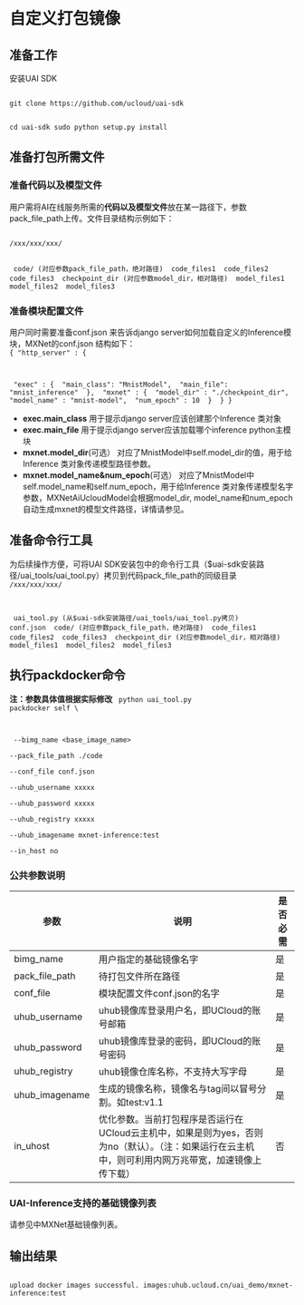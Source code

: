

# 自定义打包镜像

## 准备工作
安装UAI SDK

<code>
git clone https://github.com/ucloud/uai-sdk

cd uai-sdk
sudo python setup.py install
</code>

## 准备打包所需文件

### 准备代码以及模型文件
用户需将AI在线服务所需的**代码以及模型文件**放在某一路径下，参数pack\_file\_path上传。文件目录结构示例如下：

<code>
/xxx/xxx/xxx/

​    code/ (对应参数pack_file_path，绝对路径)
​        code_files1
​        code_files2
​        code_files3
​        checkpoint_dir (对应参数model_dir，相对路径)
​            model_files1
​            model_files2
​            model_files3
</code>

###  准备模块配置文件
用户同时需要准备conf.json 来告诉django server如何加载自定义的Inference模块，MXNet的conf.json 结构如下：
<code>
{
    "http_server" : {

​        "exec" : {
​            "main_class": "MnistModel",
​            "main_file": "mnist_inference"
​        },
​        "mxnet" : {
​            "model_dir" : "./checkpoint_dir",
​            "model_name" : "mnist-model",
​            "num_epoch" : 10
​        }
​    }
}
</code>

  * **exec.main\_class** 用于提示django server应该创建那个Inference 类对象
  * **exec.main\_file** 用于提示django server应该加载哪个inference python主模块
  * **mxnet.model\_dir**(可选） 对应了MnistModel中self.model\_dir的值，用于给Inference 类对象传递模型路径参数。
  * **mxnet.model\_name&num\_epoch**(可选） 对应了MnistModel中self.model\_name和self.num\_epoch，用于给Inference 类对象传递模型名字参数，MXNetAiUcloudModel会根据model\_dir, model\_name和num\_epoch自动生成mxnet的模型文件路径，详情请参见[](https://github.com/ucloud/uai-sdk/blob/master/uai/arch/mxnet_model.py)。

## 准备命令行工具
为后续操作方便，可将UAI SDK安装包中的命令行工具（$uai-sdk安装路径/uai\_tools/uai\_tool.py）拷贝到代码pack\_file\_path的同级目录
<code>
/xxx/xxx/xxx/

​    uai_tool.py (从$uai-sdk安装路径/uai_tools/uai_tool.py拷贝)
​    conf.json
​    code/ (对应参数pack_file_path，绝对路径)
​        code_files1
​        code_files2
​        code_files3
​        checkpoint_dir (对应参数model_dir，相对路径)
​            model_files1
​            model_files2
​            model_files3
</code>

## 执行packdocker命令
**注：参数具体值根据实际修改** 
<code>
python uai_tool.py packdocker self \

​        --bimg_name <base_image_name> \
​	--pack_file_path ./code \
​        --conf_file conf.json \
​        --uhub_username xxxxx \
​        --uhub_password xxxxx \
​        --uhub_registry xxxxx \
​        --uhub_imagename mxnet-inference:test \
​        --in_host no
</code>

### 公共参数说明

| 参数 | 说明 | 是否必需 |
| ---- | ---- | -------- |
| bimg\_name       | 用户指定的基础镜像名字                                                  | 是     |
| pack\_file\_path  | 待打包文件所在路径                                                           | 是     |
| conf\_file             | 模块配置文件conf.json的名字                                             | 是     |
| uhub\_username    | uhub镜像库登录用户名，即UCloud的账号邮箱                         | 是     |
| uhub\_password   |  uhub镜像库登录的密码，即UCloud的账号密码                          | 是     |
| uhub\_registry    | uhub镜像仓库名称，不支持大写字母                                                               | 是     |
| uhub\_imagename   | 生成的镜像名称，镜像名与tag间以冒号分割。如test:v1.1                                                 | 是     |
| in\_uhost         | 优化参数。当前打包程序是否运行在UCloud云主机中，如果是则为yes，否则为no（默认）。（注：如果运行在云主机中，则可利用内网万兆带宽，加速镜像上传下载）  | 否     |

### UAI-Inference支持的基础镜像列表
请参见[](uai-inference/guide/mxnet/packages)中MXNet基础镜像列表。

## 输出结果
<code>
upload docker images successful. images:uhub.ucloud.cn/uai_demo/mxnet-inference:test
</code>